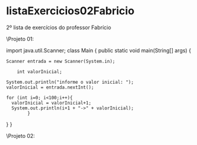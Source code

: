 # listaExercicios02Fabricio
2º lista de exercícios do professor Fabrício

\\Projeto 01:

import java.util.Scanner;
class Main {
  public static void main(String[] args) {
    
    Scanner entrada = new Scanner(System.in);
    
        int valorInicial;
    
    System.out.println("informe o valor inicial: ");
    valorInicial = entrada.nextInt();
    
    for (int i=0; i<100;i++){
      valorInicial = valorInicial+1;
      System.out.println(i+1 + "->" + valorInicial);
            }
  }
}

\\Projeto 02:
